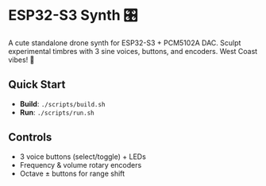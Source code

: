 # ESP32-S3 Synth 🎛️

A cute standalone drone synth for ESP32-S3 + PCM5102A DAC. Sculpt experimental timbres with 3 sine voices, buttons, and encoders. West Coast vibes! 🌊

## Quick Start
- **Build**: `./scripts/build.sh`
- **Run**: `./scripts/run.sh`

## Controls
- 3 voice buttons (select/toggle) + LEDs
- Frequency & volume rotary encoders
- Octave ± buttons for range shift
